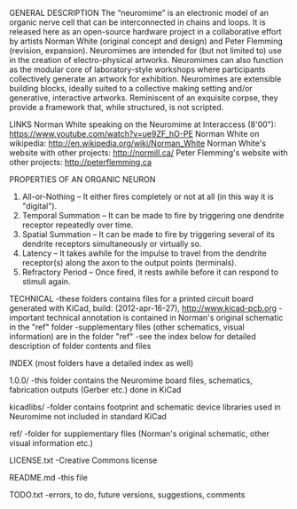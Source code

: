 GENERAL DESCRIPTION
The “neuromime” is an electronic model of an organic nerve cell that can be interconnected in chains and loops. It is released here as an open-source hardware project in a collaborative effort by artists Norman White (original concept and design) and Peter Flemming (revision, expansion). Neuromimes are intended for (but not limited to) use in the creation of electro-physical artworks. Neuromimes can also function as the modular core of laboratory-style workshops where participants collectively generate an artwork for exhibition. Neuromimes are extensible building blocks, ideally suited to a collective making setting and/or generative, interactive artworks. Reminiscent of an exquisite corpse, they provide a framework that, while structured, is not scripted.

LINKS
Norman White speaking on the Neuromime at Interaccess (8'00"): https://www.youtube.com/watch?v=ue9ZF_hO-PE
Norman White on wikipedia: http://en.wikipedia.org/wiki/Norman_White
Norman White's website with other projects: http://normill.ca/
Peter Flemming's website with other projects: http://peterflemming.ca

PROPERTIES OF AN ORGANIC NEURON
1. All-or-Nothing – It either fires completely or not at all (in this way it is "digital").
2. Temporal Summation – It can be made to fire by triggering one dendrite receptor repeatedly over time.
3. Spatial Summation – It can be made to fire by triggering several of its dendrite receptors simultaneously or virtually so.
4. Latency – It takes awhile for the impulse to travel from the dendrite receptor(s) along the axon to the output points (terminals).
5. Refractory Period – Once fired, it rests awhile before it can respond to stimuli again. 

TECHNICAL
-these folders contains files for a printed circuit board generated with KiCad, build: (2012-apr-16-27), http://www.kicad-pcb.org
-important technical annotation is contained in Norman's original schematic in the "ref" folder
-supplementary files (other schematics, visual information) are in the folder "ref"
-see the index below for detailed description of folder contents and files‎


INDEX (most folders have a detailed index as well)

1.0.0/
   -this folder contains the Neuromime board files, schematics, fabrication outputs (Gerber etc.) done in KiCad

kicadlibs/
   -folder contains footprint and schematic device libraries used in Neuromime not included in standard KiCad

ref/
   -folder for supplementary files (Norman's original schematic, other visual information etc.)

LICENSE.txt
   -Creative Commons license

README.md
   -this file

TODO.txt
   -errors, to do, future versions, suggestions, comments

